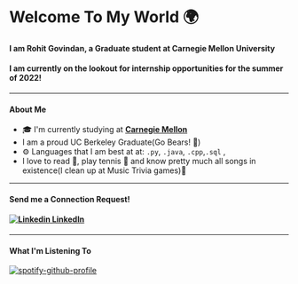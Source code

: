 # Welcome To My World 🌍
#### I am Rohit Govindan, a Graduate student at Carnegie Mellon University

#### I am currently on the lookout for internship opportunities for the summer of 2022!
---
#### About Me
- 🎓 I'm currently studying at **[Carnegie Mellon](https://www.cmu.edu/)**
- I am a proud UC Berkeley Graduate(Go Bears! 🐻)
- ⚙️ Languages that I am best at at: `.py`, `.java`,  `.cpp`,`.sql` ,
- I love to read 📘, play tennis 🎾 and know pretty much all songs in existence(I clean up at Music Trivia games)🎵
---
#### Send me a Connection Request!
#### [![Linkedin](https://i.stack.imgur.com/gVE0j.png) LinkedIn](https://www.linkedin.com/in/rohit-govindan-854425112/)
---
#### What I'm Listening To
[![spotify-github-profile](https://spotify-github-profile.vercel.app/api/view?uid=22mqtd3a4phx4kwzoyckmqlsa&cover_image=true&theme=default)](https://github.com/kittinan/spotify-github-profile)
